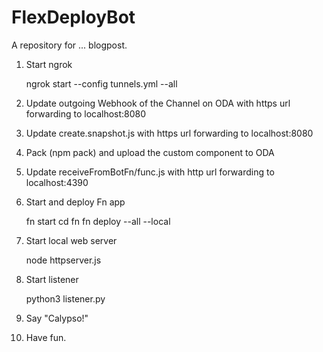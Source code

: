 # FlexDeployBot
A repository for ... blogpost.

1. Start ngrok
     
   ngrok start --config tunnels.yml --all
   
2. Update outgoing Webhook of the Channel on ODA  with https url forwarding to localhost:8080
3. Update create.snapshot.js with https url forwarding to localhost:8080
4. Pack (npm pack) and upload the custom component to ODA
5. Update receiveFromBotFn/func.js with http url forwarding to localhost:4390  
6. Start and deploy Fn app

   fn start 
   cd fn
   fn deploy --all --local
   
7. Start local web server
   
   node httpserver.js 
   
8. Start listener

   python3 listener.py 
   
9. Say "Calypso!"
10. Have fun.
